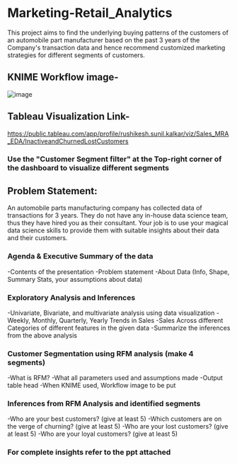 # Marketing-Retail_Analytics

This project aims to find the underlying buying patterns of the customers of an automobile part manufacturer 
based on the past 3 years of the Company's transaction data and hence recommend customized marketing strategies for different segments of customers.

## KNIME Workflow image- 
![image](https://user-images.githubusercontent.com/105435209/204872793-3e8c86e1-0f32-4e4d-bf74-88ae2af65cb3.png)


## Tableau Visualization Link- 
https://public.tableau.com/app/profile/rushikesh.sunil.kalkar/viz/Sales_MRA_EDA/InactiveandChurnedLostCustomers

### Use the "Customer Segment filter" at the Top-right corner of the dashboard to visualize different segments



## Problem Statement:
An automobile parts manufacturing company has collected data of transactions for 3 years. They do not have any in-house data science team, thus they have hired you as their consultant.
Your job is to use your magical data science skills to provide them with suitable insights about their data and their customers.

### Agenda & Executive Summary of the data
-Contents of the presentation
-Problem statement
-About Data (Info, Shape, Summary Stats, your assumptions about data)

### Exploratory Analysis and Inferences
-Univariate, Bivariate, and multivariate analysis using data visualization
-Weekly, Monthly, Quarterly, Yearly Trends in Sales
-Sales Across different Categories of different features in the given data
-Summarize the inferences from the above analysis

### Customer Segmentation using RFM analysis (make 4 segments)
-What is RFM?
-What all parameters used and assumptions made
-Output table head 
-When KNIME used, Workflow image to be put

### Inferences from RFM Analysis and identified segments
-Who are your best customers? (give at least 5)
-Which customers are on the verge of churning? (give at least 5)
-Who are your lost customers? (give at least 5)
-Who are your loyal customers? (give at least 5)

### For complete insights refer to the ppt attached
